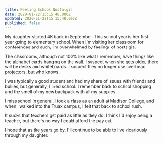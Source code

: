 ```yaml
---
title: Feeling School Nostalgia
date: 2020-01-22T15:15:48.000Z
updated: 2020-01-22T15:15:48.000Z
published: false
---
```


My daughter started 4K back in September. This school year is her first year going to elementary school. When I'm visiting her classroom for conferences and such, I'm overwhelmed by feelings of nostalgia.

The classrooms, although not 100% like what I remember, have things like the alphabet cards hanging on the wall. I suspect when she gets older, there will be desks and whiteboards. I suspect they no longer use overhead projectors, but who knows.

I was typically a good student and had my share of issues with friends and bullies, but generally, I liked school. I remember back to school shopping and the smell of my new backpack with all my supplies.

I miss school in general. I took a class as an adult at Madison College, and when I walked into the Truax campus, I felt that back to school rush.

It sucks that teachers get paid as little as they do. I think I'd enjoy being a teacher, but there's no way I could afford the pay cut.

I hope that as the years go by, I'll continue to be able to live vicariously through my daughter.

